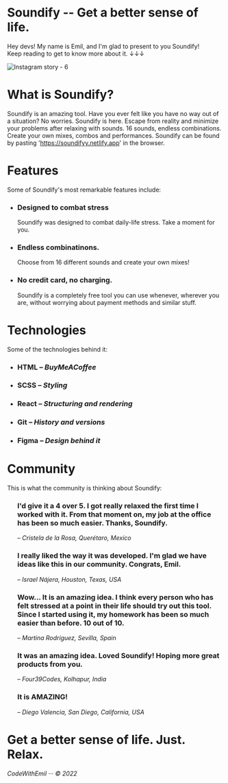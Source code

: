 # Soundify -- Get a better sense of life.

Hey devs! My name is Emil, and I'm glad to present to you Soundify! <br>
Keep reading to get to know more about it. ↓↓↓ 

![Instagram story - 6](https://user-images.githubusercontent.com/96463540/152078651-b264b175-e4d9-48b6-a598-4fc962fbcbf3.png)


# What is Soundify?
Soundify is an amazing tool. Have you ever felt like you have no way out of a situation? No worries. Soundify is here. Escape from reality and minimize your problems after relaxing with sounds. 16 sounds, endless combinations. Create your own mixes, combos and performances. Soundify can be found by pasting 'https://soundifyy.netlify.app' in the browser.

# Features
Some of Soundify's most remarkable features include:
<ul>
  <li>
    <h3>Designed to combat stress</h3>
    <p>Soundify was designed to combat daily-life stress. Take a moment for you.</p>
  </li>
  <li>
    <h3>Endless combinatinons.</h3>
    <p>Choose from 16 different sounds and create your own mixes!</p>
  </li>
  <li>
    <h3>No credit card, no charging.</h3>
    <p>Soundify is a completely free tool you can use whenever, wherever you are, without worrying about payment methods and similar stuff.</p>
  </li>
</ul>

# Technologies
Some of the technologies behind it:
<ul>
  <li><h3>HTML <i>– BuyMeACoffee</i></h3></li>
  <li><h3>SCSS <i>– Styling</i></h3></li>
  <li><h3>React <i>– Structuring and rendering</i></h3></li>
  <li><h3>Git <i>– History and versions</i></h3></li>
  <li><h3>Figma <i>– Design behind it</i></h3></li>
</ul>

# Community
This is what the community is thinking about Soundify:
<ul style = "list-style-type: none">
  <li>
    <h3>I'd give it a 4 over 5. I got really relaxed the first time I worked with it. From that moment on, my job at the office has been so much easier. Thanks, Soundify.</h3>
    <i>– Cristela de la Rosa, Querétaro, Mexico</i>
  </li>
  <li>
    <h3>I really liked the way it was developed. I'm glad we have ideas like this in our community. Congrats, Emil.</h3>
    <i>– Israel Nájera, Houston, Texas, USA</i>
  </li>
  <li>
    <h3>Wow... It is an amazing idea. I think every person who has felt stressed at a point in their life should try out this tool. Since I started using it, my homework has been so much easier than before. 10 out of 10.</h3>
    <i>– Martina Rodríguez, Sevilla, Spain</i>
  </li>
  <li>
    <h3>It was an amazing idea. Loved Soundify! Hoping more great products from you.</h3>
    <i>– Four39Codes, Kolhapur, India</i>
  </li>
  <li>
    <h3>It is AMAZING!</h3>
    <i>– Diego Valencia, San Diego, California, USA</i>
  </li>
</ul>

# Get a better sense of life. Just. Relax.

<i text-align = "right">CodeWithEmil ··· © 2022</i>
